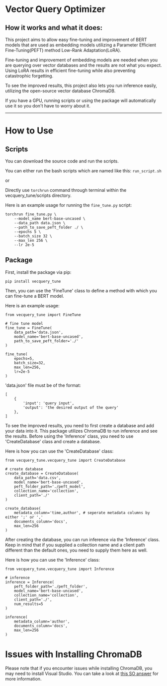 # Vector Query Optimizer


## How it works and what it does:

This project aims to allow easy fine-tuning and improvement of BERT models that are used as embedding models utilizing a Parameter Efficient Fine-Tuning(PEFT) method Low-Rank Adaptation(LoRA).

Fine-tuning and improvement of embedding models are needed when you are querying over vector databases and the results are not what you expect. Using LoRA results in efficient fine-tuning while also preventing catastrophic forgetting.

To see the improved results, this project also lets you run inference easily, utilizing the open-source vector database ChromaDB.

If you have a GPU, running scripts or using the package will automatically use it so you don't have to worry about it.
***
# How to Use


## Scripts

You can download the source code and run the scripts.

You can either run the bash scripts which are named like this: `run_script.sh` 

or 

Directly use `torchrun` command through terminal within the vecquery_tune/scripts directory. 

Here is an example usage for running the `fine_tune.py` script:

```
torchrun fine_tune.py \
    --model_name bert-base-uncased \
    --data_path data.json \
    --path_to_save_peft_folder ./ \
    --epochs 5 \
    --batch_size 32 \
    --max_len 256 \
    --lr 2e-5
```


## Package

First, install the package via pip:

`pip install vecquery_tune`

Then, you can use the 'FineTune' class to define a method with which you can 
fine-tune a BERT model.

Here is an example usage:

```
from vecquery_tune import FineTune

# fine tune model
fine_tune = FineTune(
    data_path='data.json',
    model_name='bert-base-uncased',
    path_to_save_peft_folder='./'
)

fine_tune(
    epochs=5,
    batch_size=32,
    max_len=256,
    lr=2e-5
)
```

'data.json' file must be of the format:
```
[
    {
        'input': 'query input',
        'output': 'the desired output of the query'
    },
]
```

To see the improved results, you need to first create a database and add your data into it.
This package utilizes ChromaDB to run inference and see the results. Before using the 
'Inference' class, you need to use 'CreateDatabase' class and create a database.

Here is how you can use the 'CreateDatabase' class:

```
from vecquery_tune.vecquery_tune import CreateDatabase

# create database
create_database = CreateDatabase(
    data_path='data.csv',
    model_name='bert-base-uncased',
    peft_folder_path='./peft_model',
    collection_name='collection',
    client_path='./'
)

create_database(
    metadata_column='time,author', # seperate metadata columns by either ';' or ','
    documents_column='docs',
    max_len=256
)
```

After creating the database, you can run inference via the 'Inference' class.
Keep in mind that if you supplied a collection name and a client path different than the 
default ones, you need to supply them here as well.

Here is how you can use the 'Inference' class:

```
from vecquery_tune.vecquery_tune import Inference

# inference
inference = Inference(
    peft_folder_path='./peft_folder',
    model_name='bert-base-uncased',
    collection_name='collection',
    client_path='./',
    num_results=5
)

inference(
    metadata_column='author',
    documents_column='docs',
    max_len=256
)
```

# Issues with Installing ChromaDB

Please note that if you encounter issues while installing ChromaDB, you may need to install Visual Studio. You can take a look at [this SO answer](https://stackoverflow.com/a/76245995) for more information.
